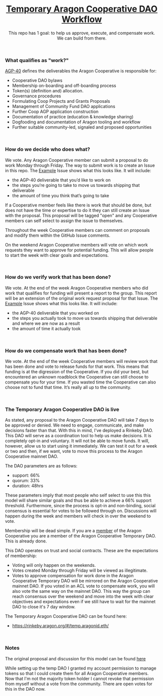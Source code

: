 <h1 align='center'>
  <a href='https://rinkeby.aragon.org/#/temp.aragonid.eth/'>
    Temporary Aragon Cooperative DAO Workflow
  </a>
</h1>

<p align='center'>
  This repo has 1 goal: to help us approve, execute, and compensate work. We can build from there.
</p>

<br>

### What qualifies as "work?"

[AGP-40](https://github.com/aragon/AGPs/blob/6d2f51a988b13c6855cd8c1a955807f476d4cac9/AGPs/AGP-40.md) defines the deliverables the Aragon Cooperative is responsible for:
- Cooperative DAO bylaws
- Membership on-boarding and off-boarding process
- Token(s) (definition and) allocation.
- Governance procedures
- Formulating Coop Projects and Grants Proposals
- Management of Community Fund DAO applications
- Further Coop AGP application construction
- Documentation of practice (education & knowledge sharing)
- Dogfooding and documentation of Aragon tooling and workflow
- Further suitable community-led, signaled and proposed opportunities

<br>

### How do we decide who does what?

We vote. Any Aragon Cooperative member can submit a proposal to do work Monday through Friday. The way to submit work is to create an Issue in this repo. The [Example](https://github.com/aragoncoop/temp/issues/1) Issue shows what this looks like. It will include:
- the AGP-40 deliverable that you’d like to work on
- the steps you’re going to take to move us towards shipping that deliverable
- the amount of time you think that’s going to take

If a Cooperative member feels like there is work that should be done, but does not have the time or expertise to do it they can still create an Issue with the proposal. This proposal will be tagged "open" and any Cooperative members can self select to assign the issue to themselves.

Throughout the week Cooperative members can comment on proposals and modify them within the GitHub Issue comments. 

On the weekend Aragon Cooperative members will vote on which work requests they want to approve for potential funding. This will allow people to start the week with clear goals and expectations.

<br>

### How do we verify work that has been done?

We vote. At the end of the week Aragon Cooperative members who did work that qualifies for funding will present a report to the group. This report will be an extension of the original work request proposal for that Issue. The [Example](https://github.com/aragoncoop/temp/issues/1) Issue shows what this looks like. It will include:
- the AGP-40 deliverable that you worked on
- the steps you actually took to move us towards shipping that deliverable and where we are now as a result
- the amount of time it actually took

<br>

### How do we compensate work that has been done?

We vote. At the end of the week Cooperative members will review work that has been done and vote to release funds for that work. This means that funding is at the digression of the Cooperative. If you did your best, but encountered an unknown roadblock the Cooperative can still choose to compensate you for your time. If you wasted time the Cooperative can also choose not to fund that time. It’s really all up to the community.

<br>

### The Temporary Aragon Cooperative DAO is live

As stated, any proposal to the Aragon Cooperative DAO will take 7 days to be approved or denied. We need to engage, communicate, and make decisions faster than that. With this in mind, I've deployed a Rinkeby DAO. This DAO will serve as a coordination tool to help us make decisions. It is completely opt-in and voluntary. It will not be able to move funds. It will, however, allow us to start using it immediately. We can test it out for a week or two and then, if we want, vote to move this process to the Aragon Cooperative mainnet DAO.

The DAO parameters are as follows:
- support: 66%
- quorum: 33%
- duration: 48hrs

These parameters imply that most people who self select to use this this model will share similar goals and thus be able to achieve a 66% support threshold. Furthermore, since the process is opt-in and non-binding, social consensus is essential for votes to be followed through on. Discussions will happen during the week and members will check in over the weekend to vote.

Membership will be dead simple. If you are a [member](https://github.com/aragoncoop/membership/) of the Aragon Cooperative you are a member of the Aragon Cooperative Temporary DAO. This is already done. 

This DAO operates on trust and social contracts. These are the expectations of membership:
- Voting will only happen on the weekends.
- Votes created Monday through Friday will be viewed as illegitimate.
- Votes to approve compensation for work done in the Aragon Cooperative Temporary DAO will be mirrored on the Aragon Cooperative mainnet DAO. If you voted in an ACL vote to compensate work, you will also vote the same way on the mainnet DAO. This way the group can reach consensus over the weekend and move into the week with clear objectives and expectations even if we still have to wait for the mainnet DAO to close it's 7 day window.

The Temporary Aragon Cooperative DAO can be found here:
- https://rinkeby.aragon.org/#/temp.aragonid.eth/

<br>

### Notes

The original proposal and discussion for this model can be found [here](https://forum.aragon.org/t/proposal-for-a-temporary-aragon-cooperative-workflow/966)

While setting up the temp DAO I granted my account permission to manage tokens so that I could create them for all Aragon Cooperative members. Now that I'm not the majority token holder I cannot revoke that permission from myself without a vote from the community. There are open votes for this in the DAO now.

<br>
